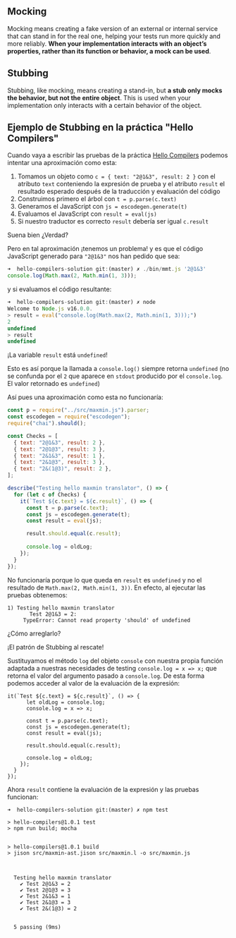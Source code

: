 ## Mocking 

Mocking means creating a fake version of an external or internal service that can stand in for the real one, helping your tests run more quickly and more reliably. **When your implementation interacts with an object’s properties, rather than its function or behavior, a mock can be used**.

## Stubbing 

Stubbing, like mocking, means creating a stand-in, but **a stub only mocks the behavior, but not the entire object**. This is used when your implementation only interacts with a certain behavior of the object.

## Ejemplo de Stubbing en la práctica "Hello Compilers"

Cuando vaya a escribir las pruebas de la práctica [Hello Compilers](/practicas/hello-compiler.html#descripcion-de-la-tarea) podemos intentar una aproximación como esta:

1. Tomamos un objeto como `c = { text: "2@1&3", result: 2 }` con el atributo `text` conteniendo la expresión de prueba y el atributo `result` el resultado esperado después de la traducción y evaluación del código 
2. Construimos primero el árbol con `t = p.parse(c.text)`
3. Generamos el JavaScript con `js = escodegen.generate(t)`
4. Evaluamos el JavaScript con `result = eval(js)`
5. Si nuestro traductor es correcto `result` debería ser igual `c.result`

Suena bien ¿Verdad?

Pero en tal aproximación ¡tenemos un problema! y es que el código JavaScript generado para `"2@1&3"` nos han pedido que sea:

```js
➜  hello-compilers-solution git:(master) ✗ ./bin/mmt.js '2@1&3'
console.log(Math.max(2, Math.min(1, 3)));
```

y si evaluamos el código resultante:

```js
➜  hello-compilers-solution git:(master) ✗ node
Welcome to Node.js v16.0.0.
> result = eval("console.log(Math.max(2, Math.min(1, 3)));")
2
undefined
> result
undefined
```

¡La variable `result` está `undefined`! 

Esto es así porque la llamada a `console.log()` siempre retorna `undefined` (no se confunda por el `2` que aparece en `stdout` producido por el `console.log`. El valor retornado es `undefined`)

Así pues una aproximación como esta no funcionaría:

```js
const p = require("../src/maxmin.js").parser;
const escodegen = require("escodegen");
require("chai").should();

const Checks = [
  { text: "2@1&3", result: 2 },
  { text: "2@1@3", result: 3 },
  { text: "2&1&3", result: 1 },
  { text: "2&1@3", result: 3 },
  { text: "2&(1@3)", result: 2 },
];

describe("Testing hello maxmin translator", () => {
  for (let c of Checks) {
    it(`Test ${c.text} = ${c.result}`, () => {
      const t = p.parse(c.text);
      const js = escodegen.generate(t);
      const result = eval(js);

      result.should.equal(c.result);
      
      console.log = oldLog;
    });
  }
});
```

No funcionaría porque lo que queda en `result` es `undefined` y no el resultado de `Math.max(2, Math.min(1, 3))`.
En efecto, al ejecutar las pruebas obtenemos:

```
1) Testing hello maxmin translator
       Test 2@1&3 = 2:
     TypeError: Cannot read property 'should' of undefined
```

¿Cómo arreglarlo?

¡El patrón de Stubbing al rescate!

Sustituyamos el método `log` del objeto `console` con nuestra propia función adaptada a nuestras necesidades de  testing `console.log = x => x;` que retorna el valor del argumento pasado a `console.log`. De esta forma podemos acceder al valor de la evaluación de la expresión:

```js{2,3}
it(`Test ${c.text} = ${c.result}`, () => {
      let oldLog = console.log;
      console.log = x => x;

      const t = p.parse(c.text);
      const js = escodegen.generate(t);
      const result = eval(js);

      result.should.equal(c.result);
      
      console.log = oldLog;
    });
  }
});
```

Ahora `result` contiene la evaluación de la expresión y las pruebas funcionan:

```
➜  hello-compilers-solution git:(master) ✗ npm test

> hello-compilers@1.0.1 test
> npm run build; mocha


> hello-compilers@1.0.1 build
> jison src/maxmin-ast.jison src/maxmin.l -o src/maxmin.js



  Testing hello maxmin translator
    ✔ Test 2@1&3 = 2
    ✔ Test 2@1@3 = 3
    ✔ Test 2&1&3 = 1
    ✔ Test 2&1@3 = 3
    ✔ Test 2&(1@3) = 2


  5 passing (9ms)
  ```
